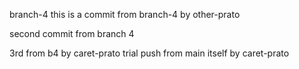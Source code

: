branch-4
this is a commit from branch-4 by other-prato

second commit from branch 4

3rd from b4 by caret-prato trial 
push from main itself by caret-prato

